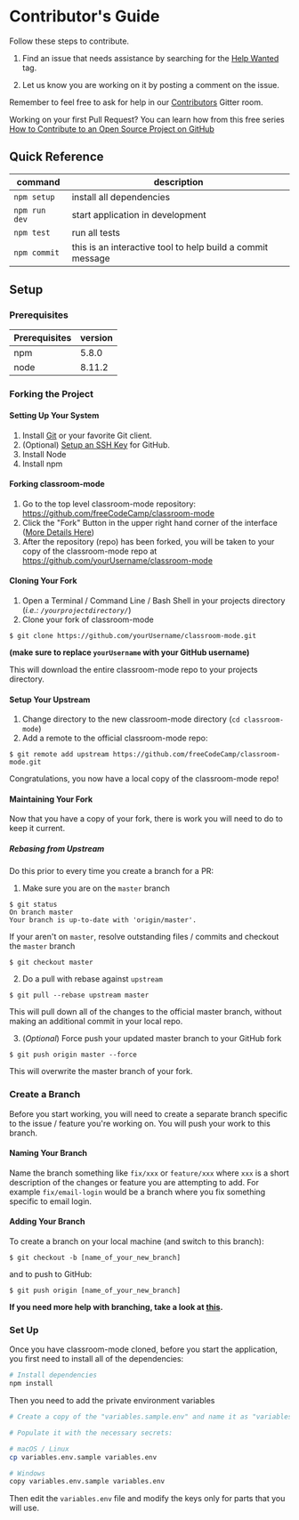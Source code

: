 # Contributor's Guide

Follow these steps to contribute.

1. Find an issue that needs assistance by searching for the [Help Wanted](https://github.com/freeCodeCamp/classroom-mode/labels/help%20wanted) tag.

2. Let us know you are working on it by posting a comment on the issue.

Remember to feel free to ask for help in our [Contributors](https://gitter.im/FreeCodeCamp/classroom-mode) Gitter room.

Working on your first Pull Request? You can learn how from this free series [How to Contribute to an Open Source Project on GitHub](https://egghead.io/series/how-to-contribute-to-an-open-source-project-on-github)

## Quick Reference

| command | description |
| ---- | ---- | 
| `npm setup` | install all dependencies |
| `npm run dev` | start application in development |
| `npm test` | run all tests |
| `npm commit` | this is an interactive tool to help build a commit message |

## Setup

### Prerequisites

| Prerequisites | version |
| ---- | ---- | 
| npm | 5.8.0 |
| node | 8.11.2 |

### Forking the Project

#### Setting Up Your System

1. Install [Git](https://git-scm.com/) or your favorite Git client.
2. (Optional) [Setup an SSH Key](https://help.github.com/articles/generating-an-ssh-key/) for GitHub.
3. Install Node
4. Install npm

#### Forking classroom-mode

1. Go to the top level classroom-mode repository: <https://github.com/freeCodeCamp/classroom-mode>
2. Click the "Fork" Button in the upper right hand corner of the interface ([More Details Here](https://help.github.com/articles/fork-a-repo/))
3. After the repository (repo) has been forked, you will be taken to your copy of the classroom-mode repo at <https://github.com/yourUsername/classroom-mode>

#### Cloning Your Fork

1. Open a Terminal / Command Line / Bash Shell in your projects directory (_i.e.: `/yourprojectdirectory/`_)
2. Clone your fork of classroom-mode

```shell
$ git clone https://github.com/yourUsername/classroom-mode.git
```

**(make sure to replace `yourUsername` with your GitHub username)**

This will download the entire classroom-mode repo to your projects directory.

#### Setup Your Upstream

1. Change directory to the new classroom-mode directory (`cd classroom-mode`)
2. Add a remote to the official classroom-mode repo:

```shell
$ git remote add upstream https://github.com/freeCodeCamp/classroom-mode.git
```

Congratulations, you now have a local copy of the classroom-mode repo!

#### Maintaining Your Fork

Now that you have a copy of your fork, there is work you will need to do to keep it current.

##### Rebasing from Upstream

Do this prior to every time you create a branch for a PR:

1. Make sure you are on the `master` branch

```shell
$ git status
On branch master
Your branch is up-to-date with 'origin/master'.
```
If your aren't on `master`, resolve outstanding files / commits and checkout the `master` branch

```shell
$ git checkout master
```

2. Do a pull with rebase against `upstream`

```shell
$ git pull --rebase upstream master
```

This will pull down all of the changes to the official master branch, without making an additional commit in your local repo.

3. (_Optional_) Force push your updated master branch to your GitHub fork

```shell
$ git push origin master --force
```

This will overwrite the master branch of your fork.

### Create a Branch

Before you start working, you will need to create a separate branch specific to the issue / feature you're working on. You will push your work to this branch.

#### Naming Your Branch

Name the branch something like `fix/xxx` or `feature/xxx` where `xxx` is a short description of the changes or feature you are attempting to add. For example `fix/email-login` would be a branch where you fix something specific to email login.

#### Adding Your Branch

To create a branch on your local machine (and switch to this branch):

```shell
$ git checkout -b [name_of_your_new_branch]
```

and to push to GitHub:

```shell
$ git push origin [name_of_your_new_branch]
```

**If you need more help with branching, take a look at [this](https://github.com/Kunena/Kunena-Forum/wiki/Create-a-new-branch-with-git-and-manage-branches).**

### Set Up

Once you have classroom-mode cloned, before you start the application, you first need to install all of the dependencies:

```bash
# Install dependencies
npm install
```

Then you need to add the private environment variables 

```bash
# Create a copy of the "variables.sample.env" and name it as "variables.env".

# Populate it with the necessary secrets:

# macOS / Linux
cp variables.env.sample variables.env

# Windows
copy variables.env.sample variables.env
```

Then edit the `variables.env` file and modify the keys only for parts that you will use.

